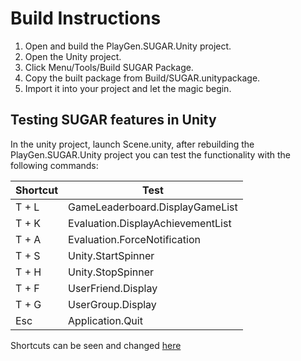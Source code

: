 # Build Instructions

1. Open and build the PlayGen.SUGAR.Unity project.
2. Open the Unity project.
3. Click Menu/Tools/Build SUGAR Package.
4. Copy the built package from Build/SUGAR.unitypackage.
5. Import it into your project and let the magic begin.

## Testing SUGAR features in Unity
In the unity project, launch Scene.unity, after rebuilding the PlayGen.SUGAR.Unity project you can test the functionality with the following commands:

Shortcut | Test
--- | ---
T + L | GameLeaderboard.DisplayGameList
T + K | Evaluation.DisplayAchievementList
T + A | Evaluation.ForceNotification
T + S | Unity.StartSpinner
T + H | Unity.StopSpinner
T + F | UserFriend.Display
T + G | UserGroup.Display
Esc | Application.Quit

Shortcuts can be seen and changed [here](../../Unity/Assets/SUGAR/Example/Scripts/TestImplementation.cs)
